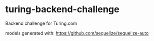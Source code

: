 # turing-backend-challenge
Backend challenge for Turing.com

models generated with: https://github.com/sequelize/sequelize-auto
